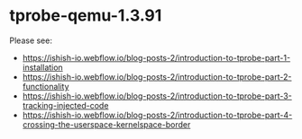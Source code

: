 # tprobe-qemu-1.3.91

Please see:
- https://ishish-io.webflow.io/blog-posts-2/introduction-to-tprobe-part-1-installation
- https://ishish-io.webflow.io/blog-posts-2/introduction-to-tprobe-part-2-functionality
- https://ishish-io.webflow.io/blog-posts-2/introduction-to-tprobe-part-3-tracking-injected-code
- https://ishish-io.webflow.io/blog-posts-2/introduction-to-tprobe-part-4-crossing-the-userspace-kernelspace-border
